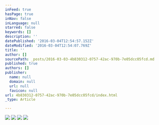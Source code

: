 ```yaml
---
inFeed: true
hasPage: true
inNav: false
inLanguage: null
starred: false
keywords: []
description: ''
datePublished: '2016-03-04T12:54:57.152Z'
dateModified: '2016-03-04T12:54:07.769Z'
title: ''
author: []
sourcePath: _posts/2016-03-03-4b830312-0757-42ac-970b-7e05dcc05fcd.md
published: true
authors: []
publisher:
  name: null
  domain: null
  url: null
  favicon: null
url: 4b830312-0757-42ac-970b-7e05dcc05fcd/index.html
_type: Article

---
```

![](https://the-grid-user-content.s3-us-west-2.amazonaws.com/4954a427-f096-4eb1-8892-61ccb4bf7942.jpg)
![](https://the-grid-user-content.s3-us-west-2.amazonaws.com/178c25d4-8357-4046-a31b-1a40320178c4.jpg)
![](https://the-grid-user-content.s3-us-west-2.amazonaws.com/9c378ee0-2166-4cd5-9314-958475efee60.jpg)
![](https://the-grid-user-content.s3-us-west-2.amazonaws.com/cf825b99-c1fd-4908-bf97-44deded21189.jpg)
